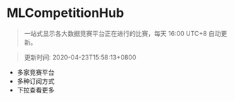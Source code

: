 # MLCompetitionHub

> 一站式显示各大数据竞赛平台正在进行的比赛，每天 16:00 UTC+8 自动更新。
  
> 更新时间: 2020-04-23T15:58:13+0800 

* 多家竞赛平台
* 多种订阅方式
* 下拉查看更多